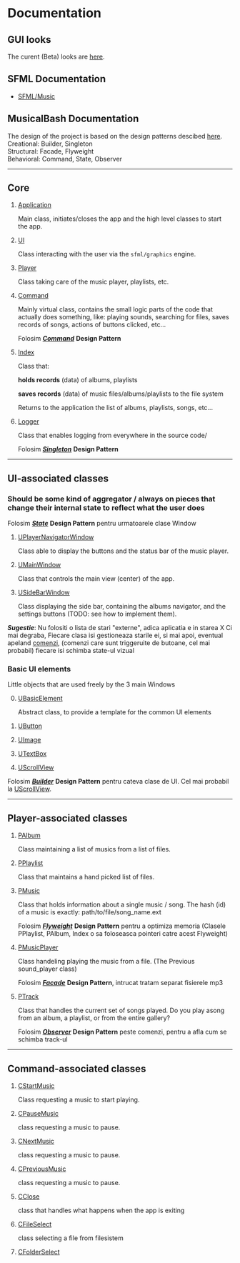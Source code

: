 # Documentation

## GUI looks

The curent (Beta) looks are [here](https://awwapp.com/b/umkwbgwje/).

## SFML Documentation

* [SFML/Music](https://www.sfml-dev.org/documentation/2.5.1/classsf_1_1Music.php) 

## MusicalBash Documentation

The design of the project is based on the design patterns descibed [here](https://refactoring.guru/design-patterns).\
Creational: Builder, Singleton\
Structural: Facade, Flyweight\
Behavioral: Command, State, Observer

----------------

## Core

1. [Application](docs/application.md)
    
    Main class, initiates/closes the app and the high level classes to start the app.

1. [UI](docs/ui.md)

    Class interacting with the user via the `sfml/graphics` engine.

1. [Player](docs/player.md)

    Class taking care of the music player, playlists, etc.

1. [Command](docs/command.md)

    Mainly virtual class, contains the small logic parts of the code that actually does something, like: playing sounds, searching for files, saves records of songs, actions of buttons clicked, etc...

    Folosim __*[Command](https://refactoring.guru/design-patterns/command)*__ __Design Pattern__

1. [Index](docs/index.md)

    Class that:
        
    __holds records__ (data) of albums, playlists 
    
    __saves records__ (data) of music files/albums/playlists to the file system

    Returns to the application the list of albums, playlists, songs, etc...

1. [Logger](docs/logger.md)

    Class that enables logging from everywhere in the source code/
    
    Folosim __*[Singleton](https://refactoring.guru/design-patterns/singleton)*__ __Design Pattern__

-------------

## UI-associated classes

### Should be some kind of aggregator / always on pieces that change their internal state to reflect what the user does

Folosim __*[State](https://refactoring.guru/design-patterns/state)*__ __Design Pattern__ pentru urmatoarele clase Window

1. [UPlayerNavigatorWindow](docs/u_player_navigator.md)

    Class able to display the buttons and the status bar of the music player.

2. [UMainWindow](docs/u_album_navigator.md)

    Class that controls the main view (center) of the app.

3. [USideBarWindow](docs/u_side_bar.md)

    Class displaying the side bar, containing the albums navigator, and the settings buttons (TODO: see how to implement them).

*__Sugestie__*: Nu folositi o lista de stari "externe", adica aplicatia e in starea X
Ci mai degraba, Fiecare clasa isi gestioneaza starile ei, si mai apoi, eventual apeland [comenzi](#Command-associated-classes), (comenzi care sunt triggeruite de butoane, cel mai probabil) fiecare isi schimba state-ul vizual

### Basic UI elements

Little objects that are used freely by the 3 main Windows

0. [UBasicElement](docs/)

    Abstract class, to provide a template for the common UI elements

1. [UButton](docs/u_button.md)

2. [UImage](docs/u_image.md)

3. [UTextBox](docs/u_text_box.md)

4. [UScrollView](docs/u_scroll_view.md)

Folosim __*[Builder](https://refactoring.guru/design-patterns/builder)*__ __Design Pattern__ pentru cateva clase de UI. Cel mai probabil la [UScrollView](docs/u_scroll_view.md).

------------------

## Player-associated classes

1. [PAlbum](docs/p_album.md)

    Class maintaining a list of musics from a list of files.

2. [PPlaylist](docs/p_playlist.md)

    Class that maintains a hand picked list of files.

3. [PMusic](docs/p_music.md)

    Class that holds information about a single music / song.
    The hash (id) of a music is exactly: path/to/file/song_name.ext

    Folosim __*[Flyweight](https://refactoring.guru/design-patterns/flyweight)*__ __Design Pattern__ pentru a optimiza memoria (Clasele PPlaylist, PAlbum, Index o sa foloseasca pointeri catre acest Flyweight)

3. [PMusicPlayer](docs/p_music_player.md)

    Class handeling playing the music from a file.
    (The Previous sound_player class)

    Folosim __*[Facade](https://refactoring.guru/design-patterns/facade)*__ __Design Pattern__, intrucat tratam separat fisierele mp3

1. [PTrack](docs/p_track.md)

    Class that handles the current set of songs played. Do you play asong from an album, a playlist, or from the entire gallery?

    Folosim __*[Observer](https://refactoring.guru/design-patterns/observer)*__ __Design Pattern__ peste comenzi, pentru a afla cum se schimba track-ul

------------

## Command-associated classes

1. [CStartMusic](docs/c_start_music.md)

    Class requesting a music to start playing.

1. [CPauseMusic](docs/c_pause_music.md)

    class requesting a music to pause.

1. [CNextMusic](docs/c_next_music.md)

    class requesting a music to pause.

1. [CPreviousMusic](docs/c_previous_music.md)

    class requesting a music to pause.

1. [CClose](docs/c_exit.md)

    class that handles what happens when the app is exiting

1. [CFileSelect](docs/c_file_select.md)

    class selecting a file from filesistem

1. [CFolderSelect](docs/c_folder_select.md)